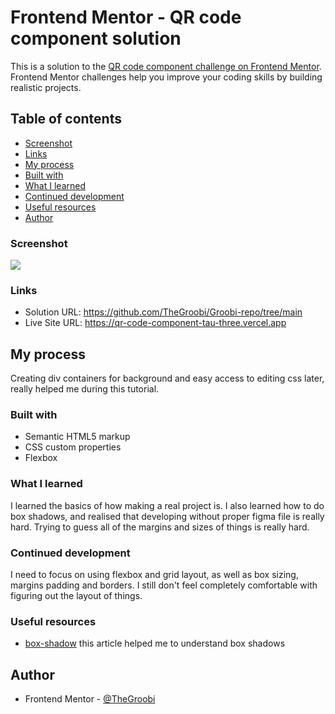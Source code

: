 # Frontend Mentor - QR code component solution

This is a solution to the [QR code component challenge on Frontend Mentor](https://www.frontendmentor.io/challenges/qr-code-component-iux_sIO_H). Frontend Mentor challenges help you improve your coding skills by building realistic projects. 

## Table of contents

  - [Screenshot](#screenshot)
  - [Links](#links)
  - [My process](#my-process)
  - [Built with](#built-with)
  - [What I learned](#what-i-learned)
  - [Continued development](#continued-development)
  - [Useful resources](#useful-resources)
  - [Author](#author)

### Screenshot

![](Groobi-repo/images/brave_6BfJwByUsa.png)

### Links

- Solution URL: https://github.com/TheGroobi/Groobi-repo/tree/main
- Live Site URL: https://qr-code-component-tau-three.vercel.app

## My process
Creating div containers for background and easy access to editing css later, really helped me during this tutorial.
### Built with

- Semantic HTML5 markup
- CSS custom properties
- Flexbox

### What I learned

I learned the basics of how making a real project is. I also learned how to do box shadows, and realised that developing without proper figma file is really hard. Trying to guess all of the margins and sizes of things is really hard.

### Continued development

I need to focus on using flexbox and grid layout, as well as box sizing, margins padding and borders. I still don't feel completely comfortable with figuring out the layout of things.

### Useful resources

- [box-shadow](https://www.w3schools.com/csS/css3_shadows.asp) this article helped me to understand box shadows

## Author

- Frontend Mentor - [@TheGroobi](https://www.frontendmentor.io/profile/TheGroobi)
